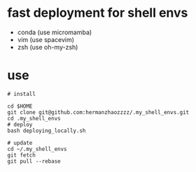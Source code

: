 # fast deployment for shell envs
- conda (use micromamba)
- vim (use spacevim)
- zsh (use oh-my-zsh)

# use
```shell
# install

cd $HOME
git clone git@github.com:hermanzhaozzzz/.my_shell_envs.git
cd .my_shell_envs
# deploy
bash deploying_locally.sh

# update
cd ~/.my_shell_envs
git fetch
git pull --rebase
```
